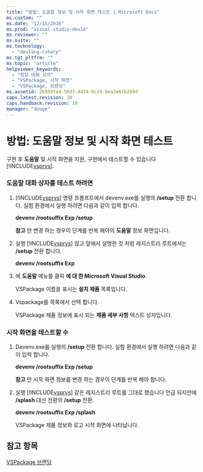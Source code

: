 ```yaml
---
title: "방법: 도움말 정보 및 시작 화면 테스트 | Microsoft Docs"
ms.custom: ""
ms.date: "12/15/2016"
ms.prod: "visual-studio-dev14"
ms.reviewer: ""
ms.suite: ""
ms.technology: 
  - "devlang-csharp"
ms.tgt_pltfrm: ""
ms.topic: "article"
helpviewer_keywords: 
  - "정보 대화 상자"
  - "VSPackage, 시작 화면"
  - "VSPackage, 브랜딩"
ms.assetid: 2b959fa4-56d3-44f4-8c2d-9ea2e6fb269d
caps.latest.revision: 10
caps.handback.revision: 10
manager: "douge"
---
```

# 방법: 도움말 정보 및 시작 화면 테스트
구현 후  **도움말** 및 시작 화면을 지원, 구현에서 테스트할 수 있습니다 [!INCLUDE[vsprvs](../assembler/masm/includes/vsprvs_md.md)].  
  
### 도움말 대화 상자를 테스트 하려면  
  
1.  [!INCLUDE[vsprvs](../assembler/masm/includes/vsprvs_md.md)] 명령 프롬프트에서 devenv.exe를 실행의 **\/setup** 전환 합니다.  실험 환경에서 실행 하려면 다음과 같이 입력 합니다.  
  
     **devenv \/rootsuffix Exp \/setup**  
  
     **참고** 만 변경 하는 경우이 단계를 반복 해야의  **도움말** 정보 화면입니다.  
  
2.  실행 [!INCLUDE[vsprvs](../assembler/masm/includes/vsprvs_md.md)] 않고 앞에서 설명한 것 처럼 레지스트리 루트에서는 **\/setup** 전환 합니다.  
  
     **devenv \/rootsuffix Exp**  
  
3.  에  **도움말** 메뉴를 클릭  **에 대 한 Microsoft Visual Studio**.  
  
     VSPackage 이름을 표시는  **설치 제품** 목록입니다.  
  
4.  Vspackage를 목록에서 선택 합니다.  
  
     VSPackage 제품 정보에 표시 되는  **제품 세부 사항** 텍스트 상자입니다.  
  
### 시작 화면을 테스트할 수  
  
1.  Devenv.exe를 실행의 **\/setup** 전환 합니다.  실험 환경에서 실행 하려면 다음과 같이 입력 합니다.  
  
     **devenv \/rootsuffix Exp \/setup**  
  
     **참고** 만 시작 화면 정보를 변경 하는 경우이 단계를 반복 해야 합니다.  
  
2.  실행 [!INCLUDE[vsprvs](../assembler/masm/includes/vsprvs_md.md)] 같은 레지스트리 루트를 그대로 했습니다 언급 되지만에 **\/splash** 대신 전환의 **\/setup** 전환.  
  
     **devenv \/rootsuffix Exp \/splash**  
  
     VSPackage 제품 정보와 로고 시작 화면에 나타납니다.  
  
## 참고 항목  
 [VSPackage 브랜딩](../misc/vspackage-branding.md)